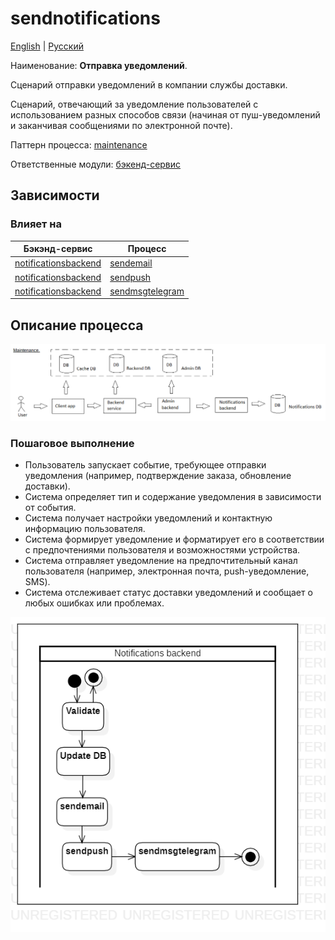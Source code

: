 # sendnotifications

[English](sendnotifications.md) | [Русский](sendnotifications.ru.md)

Наименование: **Отправка уведомлений**.

Сценарий отправки уведомлений в компании службы доставки.

Сценарий, отвечающий за уведомление пользователей с использованием разных способов связи (начиная от пуш-уведомлений и заканчивая сообщениями по электронной почте). 

Паттерн процесса: [maintenance](../../processpatterns/maintenance.ru.md)

Ответственные модули: [бэкенд-сервис](../../backend/systembackend.ru.md)

## Зависимости

### Влияет на

| Бэкэнд-сервис | Процесс |
| --- | ---- |
| [notificationsbackend](../../backend/notificationsbackend.ru.md) | [sendemail](../notificationsbackend/sendemail.ru.md) |
| [notificationsbackend](../../backend/notificationsbackend.ru.md) | [sendpush](../notificationsbackend/sendpush.ru.md) |
| [notificationsbackend](../../backend/notificationsbackend.ru.md) | [sendmsgtelegram](../notificationsbackend/sendmsgtelegram.ru.md) |

## Описание процесса

![maintenance_overall](../../img/processpatterns/maintenance_overall.png)

### Пошаговое выполнение

- Пользователь запускает событие, требующее отправки уведомления (например, подтверждение заказа, обновление доставки).
- Система определяет тип и содержание уведомления в зависимости от события.
- Система получает настройки уведомлений и контактную информацию пользователя.
- Система формирует уведомление и форматирует его в соответствии с предпочтениями пользователя и возможностями устройства.
- Система отправляет уведомление на предпочтительный канал пользователя (например, электронная почта, push-уведомление, SMS).
- Система отслеживает статус доставки уведомлений и сообщает о любых ошибках или проблемах.

![notificationsbackend.sendnotifications](../../img/activitydiagrams/notificationsbackend.sendnotifications.png)
